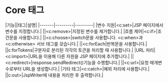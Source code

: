 Core 태그
===========================
|기능||태그|설명|
|-------|---------|---------|
|변수 지원|<c:set>|JSP 페이지에서 변수를 지정합니다.|
||<c:remove>|지정된 변수를 제거합니다.|
|흐름 제어|<c:if>|조건문을 사용합니다.|
||<c:choose>|switch문을 사용합니다. <c:when>과 <c:otherwise> 서브 태그를 갖습니다.|
||<c:forEach|반복문을 사용합니다.|
||c:forTokens|구분자로 분리된 각각의 토큰을 처리할 때 사용합니다.|
|URL 처리|<c:import>|URL을 이용해 다른 자원을 JSP 페이지에 추가합니다.|
||<c:redirect>|response.sendRedirect()기능을 수행합니다.|
||<c:url>|요청 매개변수로부터 URL을 생성합니다.|
|기타 태그|<c:catch>|예외 처리에 사용합니다.|
||c:out>|JspWriter에 내용을 처리한 후 출력합니다.|


